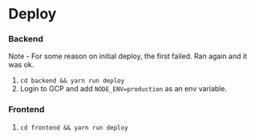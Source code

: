 # Deploy

### Backend

Note - For some reason on initial deploy, the first failed. Ran again and it was ok.

1. `cd backend && yarn run deploy`
2. Login to GCP and add `NODE_ENV=production` as an env variable. 

### Frontend

1. `cd frontend && yarn run deploy`